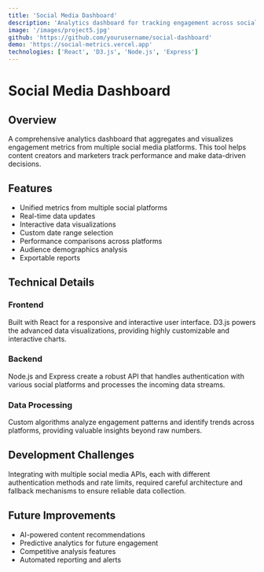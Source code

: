 ```yaml
---
title: 'Social Media Dashboard'
description: 'Analytics dashboard for tracking engagement across social platforms.'
image: '/images/project5.jpg'
github: 'https://github.com/yourusername/social-dashboard'
demo: 'https://social-metrics.vercel.app'
technologies: ['React', 'D3.js', 'Node.js', 'Express']
---
```


# Social Media Dashboard

## Overview
A comprehensive analytics dashboard that aggregates and visualizes engagement metrics from multiple social media platforms. This tool helps content creators and marketers track performance and make data-driven decisions.

## Features
- Unified metrics from multiple social platforms
- Real-time data updates
- Interactive data visualizations
- Custom date range selection
- Performance comparisons across platforms
- Audience demographics analysis
- Exportable reports

## Technical Details

### Frontend
Built with React for a responsive and interactive user interface. D3.js powers the advanced data visualizations, providing highly customizable and interactive charts.

### Backend
Node.js and Express create a robust API that handles authentication with various social platforms and processes the incoming data streams.

### Data Processing
Custom algorithms analyze engagement patterns and identify trends across platforms, providing valuable insights beyond raw numbers.

## Development Challenges
Integrating with multiple social media APIs, each with different authentication methods and rate limits, required careful architecture and fallback mechanisms to ensure reliable data collection.

## Future Improvements
- AI-powered content recommendations
- Predictive analytics for future engagement
- Competitive analysis features
- Automated reporting and alerts
